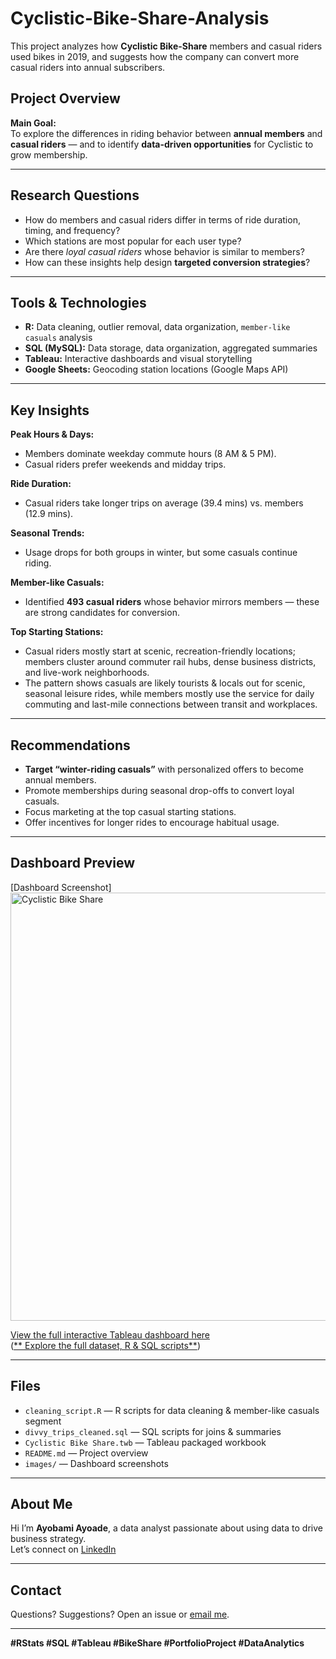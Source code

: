 # Cyclistic-Bike-Share-Analysis
This project analyzes how **Cyclistic Bike-Share** members and casual riders used bikes in 2019, and suggests how the company can convert more casual riders into annual subscribers.

##  Project Overview

**Main Goal:**  
To explore the differences in riding behavior between **annual members** and **casual riders** — and to identify **data-driven opportunities** for Cyclistic to grow membership.

---

##  Research Questions

- How do members and casual riders differ in terms of ride duration, timing, and frequency?
- Which stations are most popular for each user type?
- Are there *loyal casual riders* whose behavior is similar to members?
- How can these insights help design **targeted conversion strategies**?

---

##  Tools & Technologies

- **R:** Data cleaning, outlier removal, data organization, `member-like casuals` analysis
- **SQL (MySQL):** Data storage, data organization, aggregated summaries
- **Tableau:** Interactive dashboards and visual storytelling
- **Google Sheets:** Geocoding station locations (Google Maps API)

---

##  Key Insights

 **Peak Hours & Days:**  
- Members dominate weekday commute hours (8 AM & 5 PM).  
- Casual riders prefer weekends and midday trips.

 **Ride Duration:**  
- Casual riders take longer trips on average (39.4 mins) vs. members (12.9 mins).

 **Seasonal Trends:**  
- Usage drops for both groups in winter, but some casuals continue riding.

 **Member-like Casuals:**  
- Identified **493 casual riders** whose behavior mirrors members — these are strong candidates for conversion.

 **Top Starting Stations:**  
- Casual riders mostly start at scenic, recreation-friendly locations; members cluster around commuter rail hubs, dense business districts, and live-work neighborhoods.
- ⁠⁠The pattern shows casuals are likely tourists & locals out for scenic, seasonal leisure rides, while members mostly use the service for daily commuting and last-mile connections between transit and workplaces.


---

##  Recommendations

- **Target “winter-riding casuals”** with personalized offers to become annual members.
- Promote memberships during seasonal drop-offs to convert loyal casuals.
- Focus marketing at the top casual starting stations.
- Offer incentives for longer rides to encourage habitual usage.

---

##  Dashboard Preview

[Dashboard Screenshot] <img width="1034" height="685" alt="Cyclistic Bike Share" src="https://github.com/user-attachments/assets/eaa46681-6685-45cf-b0d6-37b2a3dc6304" />


 [View the full interactive Tableau dashboard here](https://public.tableau.com/views/CyclisticBikeShare_17519964294240/Dashboard1?:language=en-GB&publish=yes&:sid=&:display_count=n&:origin=viz_share_link)  
([** Explore the full dataset, R & SQL scripts**](https://github.com/Bami-ea/Cyclistic-Bike-Share-Analysis/tree/main))

---

##  Files

- `cleaning_script.R` — R scripts for data cleaning & member-like casuals segment
- `divvy_trips_cleaned.sql` — SQL scripts for joins & summaries
- `Cyclistic Bike Share.twb` — Tableau packaged workbook
- `README.md` — Project overview
- `images/` — Dashboard screenshots

---

##  About Me

Hi I’m **Ayobami Ayoade**, a data analyst passionate about using data to drive business strategy.  
Let’s connect on [LinkedIn](https://www.linkedin.com/in/ayobamzi/)

---

##  Contact

Questions? Suggestions? Open an issue or [email me](ayobami.ayoade@yahoo.com).

---

**#RStats #SQL #Tableau #BikeShare #PortfolioProject #DataAnalytics**
